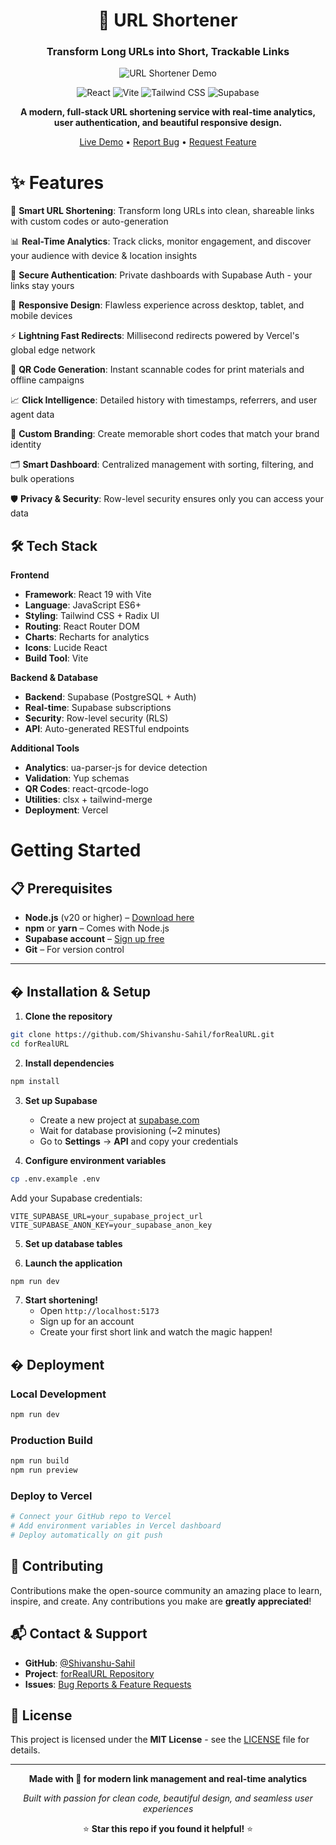 <div align="center">

# 🔗 URL Shortener

### Transform Long URLs into Short, Trackable Links

![URL Shortener Demo](https://i.postimg.cc/ZYD16RZy/URL-Shortener-Fast-Secure-Link-Management-Google-Chrome-22-10-2025-2-10-35-pm.png)

<img alt="React" src="https://img.shields.io/badge/React-19.1.1-61DAFB?style=for-the-badge&logo=react">
<img alt="Vite" src="https://img.shields.io/badge/Vite-7.1.7-646CFF?style=for-the-badge&logo=vite">
<img alt="Tailwind CSS" src="https://img.shields.io/badge/Tailwind-4.1.14-38B2AC?style=for-the-badge&logo=tailwind-css">
<img alt="Supabase" src="https://img.shields.io/badge/Supabase-Backend-3ECF8E?style=for-the-badge&logo=supabase">

**A modern, full-stack URL shortening service with real-time analytics, user authentication, and beautiful responsive design.**

[Live Demo](https://your-app.vercel.app) • [Report Bug](https://github.com/Shivanshu-Sahil/forRealURL/issues) • [Request Feature](https://github.com/Shivanshu-Sahil/forRealURL/issues)

</div>

# ✨ Features 

🔗 **Smart URL Shortening**: Transform long URLs into clean, shareable links with custom codes or auto-generation

📊 **Real-Time Analytics**: Track clicks, monitor engagement, and discover your audience with device & location insights

🔐 **Secure Authentication**: Private dashboards with Supabase Auth - your links stay yours

📱 **Responsive Design**: Flawless experience across desktop, tablet, and mobile devices

⚡ **Lightning Fast Redirects**: Millisecond redirects powered by Vercel's global edge network

🎨 **QR Code Generation**: Instant scannable codes for print materials and offline campaigns

📈 **Click Intelligence**: Detailed history with timestamps, referrers, and user agent data

🎯 **Custom Branding**: Create memorable short codes that match your brand identity

🗂️ **Smart Dashboard**: Centralized management with sorting, filtering, and bulk operations

🛡️ **Privacy & Security**: Row-level security ensures only you can access your data

## 🛠️ Tech Stack

**Frontend**
- **Framework**: React 19 with Vite  
- **Language**: JavaScript ES6+
- **Styling**: Tailwind CSS + Radix UI
- **Routing**: React Router DOM
- **Charts**: Recharts for analytics
- **Icons**: Lucide React
- **Build Tool**: Vite

**Backend & Database**  
- **Backend**: Supabase (PostgreSQL + Auth)
- **Real-time**: Supabase subscriptions
- **Security**: Row-level security (RLS)
- **API**: Auto-generated RESTful endpoints

**Additional Tools**
- **Analytics**: ua-parser-js for device detection
- **Validation**: Yup schemas
- **QR Codes**: react-qrcode-logo
- **Utilities**: clsx + tailwind-merge
- **Deployment**: Vercel

# Getting Started

## 📋 Prerequisites

- **Node.js** (v20 or higher) – [Download here](https://nodejs.org/)
- **npm** or **yarn** – Comes with Node.js
- **Supabase account** – [Sign up free](https://supabase.com/)
- **Git** – For version control

---

## � Installation & Setup

1. **Clone the repository**

```bash
git clone https://github.com/Shivanshu-Sahil/forRealURL.git
cd forRealURL
```

2. **Install dependencies**

```bash
npm install
```

3. **Set up Supabase**
   - Create a new project at [supabase.com](https://supabase.com)
   - Wait for database provisioning (~2 minutes)
   - Go to **Settings** → **API** and copy your credentials

4. **Configure environment variables**

```bash
cp .env.example .env
```

Add your Supabase credentials:
```env
VITE_SUPABASE_URL=your_supabase_project_url
VITE_SUPABASE_ANON_KEY=your_supabase_anon_key
```

5. **Set up database tables**

6. **Launch the application**

```bash
npm run dev
```

7. **Start shortening!** 
   - Open `http://localhost:5173`
   - Sign up for an account
   - Create your first short link and watch the magic happen!

## � Deployment

### Local Development
```bash
npm run dev
```

### Production Build
```bash
npm run build
npm run preview
```

### Deploy to Vercel
```bash
# Connect your GitHub repo to Vercel
# Add environment variables in Vercel dashboard
# Deploy automatically on git push
```

## 🙌 Contributing

Contributions make the open-source community an amazing place to learn, inspire, and create. Any contributions you make are **greatly appreciated**!

## 📬 Contact & Support

- **GitHub**: [@Shivanshu-Sahil](https://github.com/Shivanshu-Sahil)
- **Project**: [forRealURL Repository](https://github.com/Shivanshu-Sahil/forRealURL)
- **Issues**: [Bug Reports & Feature Requests](https://github.com/Shivanshu-Sahil/forRealURL/issues)

## 📝 License

This project is licensed under the **MIT License** - see the [LICENSE](LICENSE) file for details.

---

<div align="center">

**Made with 🔗 for modern link management and real-time analytics**

*Built with passion for clean code, beautiful design, and seamless user experiences*

⭐ **Star this repo if you found it helpful!** ⭐

</div>
